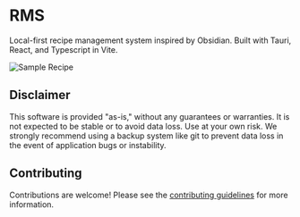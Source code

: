 # RMS

Local-first recipe management system inspired by Obsidian. Built with Tauri, React, and Typescript in Vite.

![Sample Recipe](./sample-recipe.png)

## Disclaimer

This software is provided "as-is," without any guarantees or warranties. It is not expected to be stable or to avoid data loss. Use at your own risk. We strongly recommend using a backup system like git to prevent data loss in the event of application bugs or instability.

## Contributing

Contributions are welcome! Please see the [contributing guidelines](./CONTRIBUTING.md) for more information.
